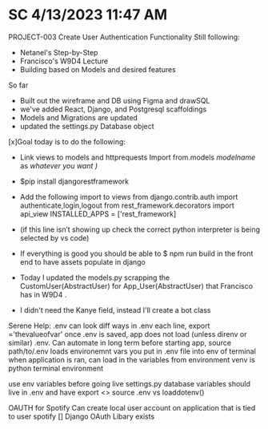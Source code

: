 # SC 4/13/2023 11:47 AM
PROJECT-003 Create User Authentication Functionality
  Still following: 
  - Netanel's Step-by-Step
  - Francisco's W9D4 Lecture
  - Building based on Models and desired features

So far 
- Built out the wireframe and DB using Figma and drawSQL
- we've added React, Django, and Postgresql scaffoldings
- Models and Migrations are updated
- updated the settings.py Database object

[x]Goal today is to do the following:
- Link views to models and httprequests
  Import from.models *modelname* as *whatever you want )*
- $pip install djangorestframework
- Add the following import to views
    from django.contrib.auth import authenticate,login,logout
    from rest_framework.decorators import api_view
    INSTALLED_APPS = ['rest_framework]
- (if this line isn’t showing up check the correct python interpreter is being selected by vs code)
- If everything is good you should be able to $ npm run build in the front end to have assets populate in django

- Today I updated the models.py scrapping the CustomUser(AbstractUser) for App_User(AbstractUser) that Francisco has in W9D4 . 
- I didn't need the Kanye field, instead I'll create a bot class  

Serene Help:
  .env can look diff ways
    in .env each line, export <VARNAME>='thevalueofvar'
  once .env is saved, app does not load (unless direnv or similar) .env. Can automate in long term
  before starting app, 
    source path/to/.env
    loads environemnt vars you put in .env file into env of terminal
    when application is ran, can load in the variables from environment 
    venv is python
    terminal environment

  use env variables before going live
    settings.py
    database variables should live in .env and have 
      export <>
  source .env vs loaddotenv()

  OAUTH for Spotify 
    Can create local user account on application that is tied to user spotify
  [] Django OAuth Libary exists
  
